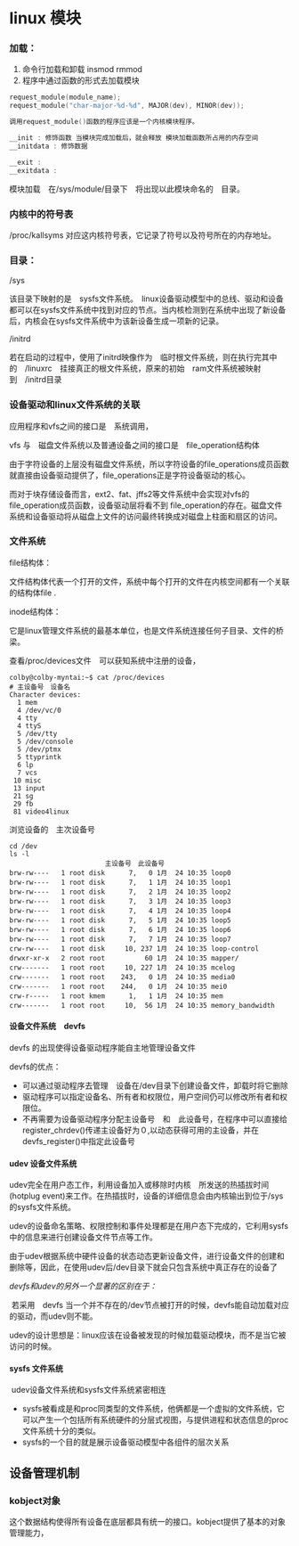 # linux 模块

### 加载：

1. 命令行加载和卸载 insmod rmmod
2. 程序中通过函数的形式去加载模块

```c
request_module(module_name);
request_module("char-major-%d-%d", MAJOR(dev), MINOR(dev));

调用request_module()函数的程序应该是一个内核模块程序。

__init : 修饰函数 当模块完成加载后，就会释放 模块加载函数所占用的内存空间
__initdata : 修饰数据

__exit :
__exitdata :

```

模块加载　在/sys/module/目录下　将出现以此模块命名的　目录。



### 内核中的符号表

/proc/kallsyms  对应这内核符号表，它记录了符号以及符号所在的内存地址。





### 目录：

/sys

该目录下映射的是　sysfs文件系统。　linux设备驱动模型中的总线、驱动和设备都可以在sysfs文件系统中找到对应的节点。当内核检测到在系统中出现了新设备后，内核会在sysfs文件系统中为该新设备生成一项新的记录。



/initrd

若在启动的过程中，使用了initrd映像作为　临时根文件系统，则在执行完其中的　/linuxrc　挂接真正的根文件系统，原来的初始　ram文件系统被映射到　/initrd目录





### 设备驱动和linux文件系统的关联

应用程序和vfs之间的接口是　系统调用，

vfs 与　磁盘文件系统以及普通设备之间的接口是　file_operation结构体

由于字符设备的上层没有磁盘文件系统，所以字符设备的file_operations成员函数就直接由设备驱动提供了，file_operations正是字符设备驱动的核心。



而对于块存储设备而言，ext2、fat、jffs2等文件系统中会实现对vfs的file_operation成员函数，设备驱动层将看不到 file_operation的存在。磁盘文件系统和设备驱动将从磁盘上文件的访问最终转换成对磁盘上柱面和扇区的访问。



### 文件系统

file结构体：

​	文件结构体代表一个打开的文件，系统中每个打开的文件在内核空间都有一个关联的结构体file .

inode结构体：

​	它是linux管理文件系统的最基本单位，也是文件系统连接任何子目录、文件的桥梁。



查看/proc/devices文件　可以获知系统中注册的设备，

```shell
colby@colby-myntai:~$ cat /proc/devices 
# 主设备号　设备名
Character devices:
  1 mem
  4 /dev/vc/0
  4 tty
  4 ttyS
  5 /dev/tty
  5 /dev/console
  5 /dev/ptmx
  5 ttyprintk
  6 lp
  7 vcs
 10 misc
 13 input
 21 sg
 29 fb
 81 video4linux

```



浏览设备的　主次设备号

```shell
cd /dev
ls -l
						主设备号　此设备号
brw-rw----   1 root disk      7,   0 1月  24 10:35 loop0
brw-rw----   1 root disk      7,   1 1月  24 10:35 loop1
brw-rw----   1 root disk      7,   2 1月  24 10:35 loop2
brw-rw----   1 root disk      7,   3 1月  24 10:35 loop3
brw-rw----   1 root disk      7,   4 1月  24 10:35 loop4
brw-rw----   1 root disk      7,   5 1月  24 10:35 loop5
brw-rw----   1 root disk      7,   6 1月  24 10:35 loop6
brw-rw----   1 root disk      7,   7 1月  24 10:35 loop7
crw-rw----   1 root disk     10, 237 1月  24 10:35 loop-control
drwxr-xr-x   2 root root          60 1月  24 10:35 mapper/
crw-------   1 root root     10, 227 1月  24 10:35 mcelog
crw-------   1 root root    243,   0 1月  24 10:35 media0
crw-------   1 root root    244,   0 1月  24 10:35 mei0
crw-r-----   1 root kmem      1,   1 1月  24 10:35 mem
crw-------   1 root root     10,  56 1月  24 10:35 memory_bandwidth

```

#### 设备文件系统　devfs

devfs 的出现使得设备驱动程序能自主地管理设备文件

devfs的优点：

- 可以通过驱动程序去管理　设备在/dev目录下创建设备文件，卸载时将它删除
- 驱动程序可以指定设备名、所有者和权限位，用户空间仍可以修改所有者和权限位。
- 不再需要为设备驱动程序分配主设备号　和　此设备号，在程序中可以直接给register_chrdev()传递主设备好为０,以动态获得可用的主设备，并在devfs_register()中指定此设备号



#### udev 设备文件系统

​	udev完全在用户态工作，利用设备加入或移除时内核　所发送的热插拔时间(hotplug event)来工作。在热插拔时，设备的详细信息会由内核输出到位于/sys的sysfs文件系统。



​	udev的设备命名策略、权限控制和事件处理都是在用户态下完成的，它利用sysfs中的信息来进行创建设备文件节点等工作。



​	由于udev根据系统中硬件设备的状态动态更新设备文件，进行设备文件的创建和删除等，因此，在使用udev后/dev目录下就会只包含系统中真正存在的设备了



_devfs和udev的另外一个显著的区别在于：_

​	若采用　devfs 当一个并不存在的/dev节点被打开的时候，devfs能自动加载对应的驱动，而udev则不能。

​	udev的设计思想是：linux应该在设备被发现的时候加载驱动模块，而不是当它被访问的时候。



#### sysfs 文件系统

​	udev设备文件系统和sysfs文件系统紧密相连

- sysfs被看成是和proc同类型的文件系统，他俩都是一个虚拟的文件系统，它可以产生一个包括所有系统硬件的分层式视图，与提供进程和状态信息的proc文件系统十分的类似。
- sysfs的一个目的就是展示设备驱动模型中各组件的层次关系

## 

## 设备管理机制

### kobject对象

这个数据结构使得所有设备在底层都具有统一的接口。kobject提供了基本的对象管理能力，